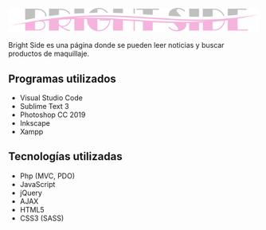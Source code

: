 <a href="http://brightside.rf.gd/aplicacion/brightside/index.php" target="_blank"><img src="presentacion/logo.png"></a>

Bright Side es una página donde se pueden leer noticias y buscar productos de maquillaje.

## Programas utilizados
* Visual Studio Code
* Sublime Text 3
* Photoshop CC 2019
* Inkscape
* Xampp

## Tecnologías utilizadas
* Php (MVC, PDO)
* JavaScript
* jQuery
* AJAX
* HTML5
* CSS3 (SASS)
